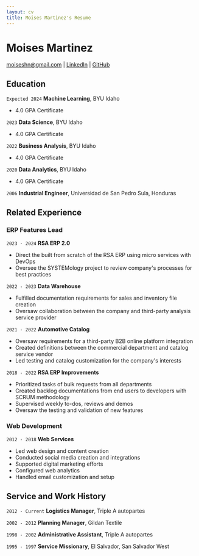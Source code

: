 ```yaml
---
layout: cv
title: Moises Martinez's Resume
---
```

# Moises Martinez

<div id="webaddress">
<a href="moiseshn@gmail.com">moiseshn@gmail.com</a>
| <a href="https://linkedin.com/in/moiseshn">LinkedIn</a>
| <a href="https://github.com/moiseshn">GitHub</a>
</div>

## Education

`Expected 2024`
__Machine Learning__, BYU Idaho

- 4.0 GPA Certificate

`2023`
__Data Science__, BYU Idaho

- 4.0 GPA Certificate

`2022`
__Business Analysis__, BYU Idaho

- 4.0 GPA Certificate

`2020`
__Data Analytics__, BYU Idaho

-  4.0 GPA Certificate

`2006`
__Industrial Engineer__, Universidad de San Pedro Sula, Honduras



## Related Experience

### ERP Features Lead

`2023 - 2024`
__RSA ERP 2.0__

- Direct the built from scratch of the RSA ERP using micro services with DevOps
- Oversee the SYSTEMology project to review company's processes for best practices

`2022 - 2023`
__Data Warehouse__

- Fulfilled documentation requirements for sales and inventory file creation
- Oversaw collaboration between the company and third-party analysis service provider

`2021 - 2022`
__Automotive Catalog__

- Oversaw requirements for a third-party B2B online platform integration
- Created definitions between the commercial department and catalog service vendor
- Led testing and catalog customization for the company's interests

`2018 - 2022`
__RSA ERP Improvements__

- Prioritized tasks of bulk requests from all departments
- Created backlog documentations from end users to developers with SCRUM methodology
- Supervised weekly to-dos, reviews and demos
- Oversaw the testing and validation of new features

### Web Development

`2012 - 2018`
__Web Services__

- Led web design and content creation
- Conducted social media creation and integrations
- Supported digital marketing efforts
- Configured web analytics
- Handled email customization and setup

## Service and Work History

`2012 - Current`
__Logistics Manager__, Triple A autopartes

`2002 - 2012`
__Planning Manager__, Gildan Textile

`1998 - 2002`
__Administrative Assistant__, Triple A autopartes

`1995 - 1997`
__Service Missionary__, El Salvador, San Salvador West

<!-- ### Footer

Last updated: December 2022 -->